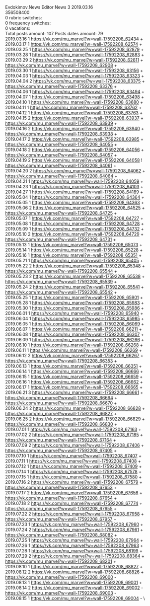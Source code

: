 Evdokimov.News	Editor News 3 2019.03.16\
356508400\
0 rubric switches:\
0 frequency switches:\
0 vacations:\
Total posts amount: 107	Posts dates amount: 79\
2019.03.16 1 https://vk.com/mu_marvel?w=wall-17592208_62434 + \
2019.03.17 1 https://vk.com/mu_marvel?w=wall-17592208_62574 + \
2019.03.25 1 https://vk.com/mu_marvel?w=wall-17592208_62879 + \
2019.03.28 1 https://vk.com/mu_marvel?w=wall-17592208_62883 + \
2019.03.29 2 https://vk.com/mu_marvel?w=wall-17592208_62811 + https://vk.com/mu_marvel?w=wall-17592208_62908 + \
2019.03.30 1 https://vk.com/mu_marvel?w=wall-17592208_63156 + \
2019.04.03 1 https://vk.com/mu_marvel?w=wall-17592208_63323 + \
2019.04.04 2 https://vk.com/mu_marvel?w=wall-17592208_63375 + https://vk.com/mu_marvel?w=wall-17592208_63376 + \
2019.04.06 1 https://vk.com/mu_marvel?w=wall-17592208_63494 + \
2019.04.07 1 https://vk.com/mu_marvel?w=wall-17592208_63498 + \
2019.04.10 1 https://vk.com/mu_marvel?w=wall-17592208_63680 + \
2019.04.11 1 https://vk.com/mu_marvel?w=wall-17592208_63762 + \
2019.04.12 1 https://vk.com/mu_marvel?w=wall-17592208_63763 + \
2019.04.15 2 https://vk.com/mu_marvel?w=wall-17592208_63937 + https://vk.com/mu_marvel?w=wall-17592208_63939 + \
2019.04.16 2 https://vk.com/mu_marvel?w=wall-17592208_63940 + https://vk.com/mu_marvel?w=wall-17592208_63938 + \
2019.04.17 2 https://vk.com/mu_marvel?w=wall-17592208_63985 + https://vk.com/mu_marvel?w=wall-17592208_64055 + \
2019.04.18 2 https://vk.com/mu_marvel?w=wall-17592208_64056 + https://vk.com/mu_marvel?w=wall-17592208_64057 + \
2019.04.19 2 https://vk.com/mu_marvel?w=wall-17592208_64058 ! https://vk.com/mu_marvel?w=wall-17592208_64061 + \
2019.04.20 2 https://vk.com/mu_marvel?w=wall-17592208_64062 + https://vk.com/mu_marvel?w=wall-17592208_64064 + \
2019.04.21 1 https://vk.com/mu_marvel?w=wall-17592208_64059 + \
2019.04.23 1 https://vk.com/mu_marvel?w=wall-17592208_64103 + \
2019.04.27 1 https://vk.com/mu_marvel?w=wall-17592208_64189 + \
2019.05.04 1 https://vk.com/mu_marvel?w=wall-17592208_64364 + \
2019.05.05 1 https://vk.com/mu_marvel?w=wall-17592208_64363 + \
2019.05.06 2 https://vk.com/mu_marvel?w=wall-17592208_64525 + https://vk.com/mu_marvel?w=wall-17592208_64725 + \
2019.05.07 1 https://vk.com/mu_marvel?w=wall-17592208_64727 + \
2019.05.08 1 https://vk.com/mu_marvel?w=wall-17592208_64728 + \
2019.05.09 1 https://vk.com/mu_marvel?w=wall-17592208_64732 + \
2019.05.10 2 https://vk.com/mu_marvel?w=wall-17592208_64729 + https://vk.com/mu_marvel?w=wall-17592208_64731 + \
2019.05.13 1 https://vk.com/mu_marvel?w=wall-17592208_65073 + \
2019.05.14 1 https://vk.com/mu_marvel?w=wall-17592208_65228 + \
2019.05.16 1 https://vk.com/mu_marvel?w=wall-17592208_65351 + \
2019.05.21 1 https://vk.com/mu_marvel?w=wall-17592208_65405 + \
2019.05.22 2 https://vk.com/mu_marvel?w=wall-17592208_65348 + https://vk.com/mu_marvel?w=wall-17592208_65544 + \
2019.05.23 2 https://vk.com/mu_marvel?w=wall-17592208_65538 + https://vk.com/mu_marvel?w=wall-17592208_65539 + \
2019.05.24 2 https://vk.com/mu_marvel?w=wall-17592208_65541 + https://vk.com/mu_marvel?w=wall-17592208_65542 + \
2019.05.25 1 https://vk.com/mu_marvel?w=wall-17592208_65901 + \
2019.05.28 1 https://vk.com/mu_marvel?w=wall-17592208_65983 + \
2019.05.30 1 https://vk.com/mu_marvel?w=wall-17592208_65986 + \
2019.06.01 1 https://vk.com/mu_marvel?w=wall-17592208_65940 + \
2019.06.04 1 https://vk.com/mu_marvel?w=wall-17592208_65985 + \
2019.06.05 1 https://vk.com/mu_marvel?w=wall-17592208_66069 + \
2019.06.07 1 https://vk.com/mu_marvel?w=wall-17592208_66211 + \
2019.06.08 1 https://vk.com/mu_marvel?w=wall-17592208_66307 + \
2019.06.09 1 https://vk.com/mu_marvel?w=wall-17592208_66266 + \
2019.06.10 1 https://vk.com/mu_marvel?w=wall-17592208_66268 + \
2019.06.11 1 https://vk.com/mu_marvel?w=wall-17592208_66269 + \
2019.06.12 2 https://vk.com/mu_marvel?w=wall-17592208_66267 + https://vk.com/mu_marvel?w=wall-17592208_66353 + \
2019.06.13 1 https://vk.com/mu_marvel?w=wall-17592208_66351 + \
2019.06.14 1 https://vk.com/mu_marvel?w=wall-17592208_66666 + \
2019.06.15 1 https://vk.com/mu_marvel?w=wall-17592208_66659 + \
2019.06.16 1 https://vk.com/mu_marvel?w=wall-17592208_66662 + \
2019.06.17 1 https://vk.com/mu_marvel?w=wall-17592208_66665 + \
2019.06.21 3 https://vk.com/mu_marvel?w=wall-17592208_66661 + https://vk.com/mu_marvel?w=wall-17592208_66664 + https://vk.com/mu_marvel?w=wall-17592208_66670 + \
2019.06.24 2 https://vk.com/mu_marvel?w=wall-17592208_66828 + https://vk.com/mu_marvel?w=wall-17592208_66827 + \
2019.06.25 2 https://vk.com/mu_marvel?w=wall-17592208_66829 + https://vk.com/mu_marvel?w=wall-17592208_66830 + \
2019.07.01 1 https://vk.com/mu_marvel?w=wall-17592208_67163 + \
2019.07.02 2 https://vk.com/mu_marvel?w=wall-17592208_67185 + https://vk.com/mu_marvel?w=wall-17592208_67164 + \
2019.07.09 2 https://vk.com/mu_marvel?w=wall-17592208_67406 + https://vk.com/mu_marvel?w=wall-17592208_67405 + \
2019.07.10 1 https://vk.com/mu_marvel?w=wall-17592208_67407 + \
2019.07.11 1 https://vk.com/mu_marvel?w=wall-17592208_67408 + \
2019.07.12 1 https://vk.com/mu_marvel?w=wall-17592208_67409 + \
2019.07.14 1 https://vk.com/mu_marvel?w=wall-17592208_67578 + \
2019.07.15 1 https://vk.com/mu_marvel?w=wall-17592208_67580 + \
2019.07.16 2 https://vk.com/mu_marvel?w=wall-17592208_67579 + https://vk.com/mu_marvel?w=wall-17592208_67653 + \
2019.07.17 2 https://vk.com/mu_marvel?w=wall-17592208_67656 + https://vk.com/mu_marvel?w=wall-17592208_67654 + \
2019.07.18 2 https://vk.com/mu_marvel?w=wall-17592208_67774 + https://vk.com/mu_marvel?w=wall-17592208_67655 + \
2019.07.22 2 https://vk.com/mu_marvel?w=wall-17592208_67958 + https://vk.com/mu_marvel?w=wall-17592208_67957 + \
2019.07.23 1 https://vk.com/mu_marvel?w=wall-17592208_67960 + \
2019.07.24 2 https://vk.com/mu_marvel?w=wall-17592208_67961 + https://vk.com/mu_marvel?w=wall-17592208_68082 + \
2019.07.25 1 https://vk.com/mu_marvel?w=wall-17592208_67964 + \
2019.07.26 1 https://vk.com/mu_marvel?w=wall-17592208_67963 + \
2019.07.28 1 https://vk.com/mu_marvel?w=wall-17592208_68199 + \
2019.07.29 2 https://vk.com/mu_marvel?w=wall-17592208_68364 + https://vk.com/mu_marvel?w=wall-17592208_68201 + \
2019.08.10 1 https://vk.com/mu_marvel?w=wall-17592208_68827 + \
2019.08.12 2 https://vk.com/mu_marvel?w=wall-17592208_68826 + https://vk.com/mu_marvel?w=wall-17592208_69000 - \
2019.08.13 1 https://vk.com/mu_marvel?w=wall-17592208_69001 + \
2019.08.14 2 https://vk.com/mu_marvel?w=wall-17592208_69002 - https://vk.com/mu_marvel?w=wall-17592208_69003 - \
2019.08.15 1 https://vk.com/mu_marvel?w=wall-17592208_69004 - \
